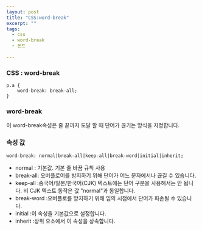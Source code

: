 ```yaml
---
layout: post
title: "CSS:word-break"
excerpt: ""
tags: 
  - css
  - word-break
  - 폰트
  
---
```



### CSS : word-break
```
p.a {
    word-break: break-all;
}
```
### word-break

이 word-break속성은 줄 끝까지 도달 할 때 단어가 끊기는 방식을 지정합니다.

### 속성 값

`word-break: normal|break-all|keep-all|break-word|initial|inherit;`

+ normal : 기본값. 기본 줄 바꿈 규칙 사용
+ break-all: 오버플로어를 방지하기 위해 단어가 어느 문자에서나 끊길 수 있습니다.
+ keep-all  :중국어/일본/한국어(CJK) 텍스트에는 단어 구분을 사용해서는 안 됩니다. 비 CJK 텍스트 동작은 값 "normal"과 동일합니다.
+ break-word :오버플로를 방지하기 위해 임의 시점에서 단어가 파손될 수 있습니다.
+ initial :이 속성을 기본값으로 설정합니다.
+ inherit :상위 요소에서 이 속성을 상속합니다.
